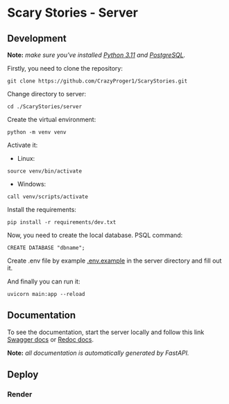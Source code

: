 # Scary Stories - Server

## Development

**Note:** _make sure you've installed [Python 3.11](https://python.org/) and [PostgreSQL](https://www.postgresql.org/)._

Firstly, you need to clone the repository:

```shell
git clone https://github.com/CrazyProger1/ScaryStories.git
```

Change directory to server:

```shell
cd ./ScaryStories/server
```

Create the virtual environment:

```shell
python -m venv venv
```

Activate it:

* Linux:

```shell
source venv/bin/activate
```

* Windows:

```commandline
call venv/scripts/activate
```

Install the requirements:

```shell
pip install -r requirements/dev.txt
```

Now, you need to create the local database. PSQL command:

```postgresql
CREATE DATABASE "dbname";
```

Create .env file by example [.env.example](.env.example) in the server directory and fill out it.

And finally you can run it:

```shell
uvicorn main:app --reload
```

## Documentation

To see the documentation, start the server locally and follow this link [Swagger docs](http://127.0.0.1:8000/docs)
or [Redoc docs](http://127.0.0.1:8000/redoc).

**Note:** _all documentation is automatically generated by FastAPI._

## Deploy

### Render

